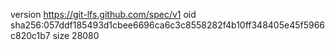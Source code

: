 version https://git-lfs.github.com/spec/v1
oid sha256:057ddf185493d1cbee6696ca6c3c8558282f4b10ff348405e45f5966c820c1b7
size 28080
